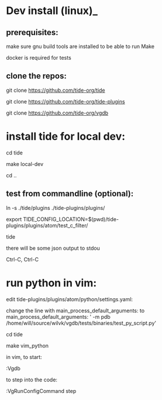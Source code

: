 # Dev install (linux)_

## prerequisites:

make sure gnu build tools are installed to be able to run Make

docker is required for tests


## clone the repos:

git clone https://github.com/tide-org/tide

git clone https://github.com/tide-org/tide-plugins

git clone https://github.com/tide-org/vgdb

# install tide for local dev:

cd tide

make local-dev

cd ..

## test from commandline (optional):

ln -s ./tide/plugins ./tide-plugins/plugins/

export TIDE_CONFIG_LOCATION=$(pwd)/tide-plugins/plugins/atom/test_c_filter/ 

tide

there will be some json output to stdou

Ctrl-C, Ctrl-C

# run python in vim:

edit tide-plugins/plugins/atom/python/settings.yaml:

change the line with main_process_default_arguments: to
  main_process_default_arguments: ' -m pdb /home/will/source/wilvk/vgdb/tests/binaries/test_py_script.py'

cd tide

make vim_python 

in vim, to start:

:Vgdb

to step into the code:

:VgRunConfigCommand step

